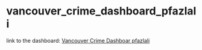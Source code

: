 # vancouver_crime_dashboard_pfazlali

link to the dashboard: [Vancouver Crime Dashboar pfazlali](https://dsci532-2022-ia2-pfazlali.herokuapp.com/)
